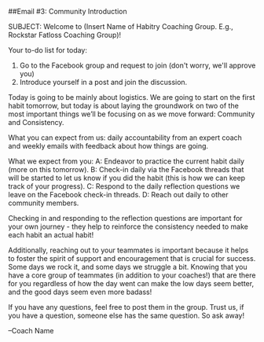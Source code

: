 ##Email #3: Community Introduction

SUBJECT: Welcome to (Insert Name of Habitry Coaching Group. E.g., Rockstar Fatloss Coaching Group)!

Your to-do list for today:
1. Go to the Facebook group and request to join (don't worry, we'll approve you)
2. Introduce yourself in a post and join the discussion.

Today is going to be mainly about logistics. We are going to start on the first habit tomorrow, but today is about laying the groundwork on two of the most important things we’ll be focusing on as we move forward: Community and Consistency.

What you can expect from us: daily accountability from an expert coach and weekly emails with feedback about how things are going.

What we expect from you:
A: Endeavor to practice the current habit daily (more on this tomorrow).
B: Check-in daily via the Facebook threads that will be started to let us know if you did the habit (this is how we can keep track of your progress).
C: Respond to the daily reflection questions we leave on the  Facebook check-in threads.
D: Reach out daily to other community members.

Checking in and responding to the reflection questions are important for your own journey - they help to reinforce the consistency needed to make each habit an actual habit! 

Additionally, reaching out to your teammates is important because it helps to foster the spirit of support and encouragement that is crucial for success. Some days we rock it, and some days we struggle a bit. Knowing that you have a core group of teammates (in addition to your coaches!) that are there for you regardless of how the day went can make the low days seem better, and the good days seem even more badass!
 
If you have any questions, feel free to post them in the group. Trust us, if you have a question, someone else has the same question. So ask away!

–Coach Name
